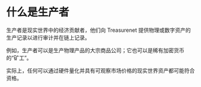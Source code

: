 # 什么是生产者

生产者是现实世界中的经济贡献者，他们向 Treasurenet 提供物理或数字资产的生产记录以进行审计并在链上记录。

例如，生产者可以是生产物理产品的大宗商品公司；它也可以是稀有加密货币的“矿工”。

实际上，任何可以通过硬件量化并具有可观察市场价格的现实世界资产都可能符合资格。
